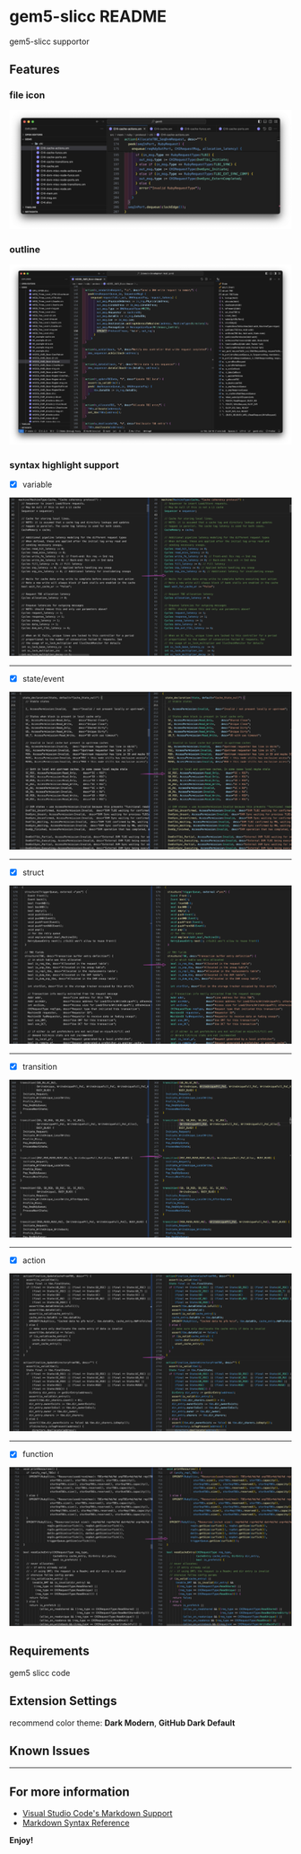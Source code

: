 # gem5-slicc README

gem5-slicc supportor

## Features

### file icon

![Alt text](images/file_icon.png)

### outline

![Alt text](images/outline.png)

### syntax highlight support

- [x] variable

![feature syntax supportor](images/syntax1.png)

---

- [x] state/event

![feature syntax supportor](images/syntax2.png)

---

- [x] struct

![feature syntax supportor](images/syntax3.png)

---

- [x] transition

![feature syntax supportor](images/syntax4.png)

---

- [x] action

![feature syntax supportor](images/syntax5.png)

---

- [x] function

![feature syntax supportor](images/syntax6.png)



## Requirements

gem5 slicc code

## Extension Settings

recommend color theme: **Dark Modern**, **GitHub Dark Default**

## Known Issues

---

## For more information

* [Visual Studio Code's Markdown Support](http://code.visualstudio.com/docs/languages/markdown)
* [Markdown Syntax Reference](https://help.github.com/articles/markdown-basics/)

**Enjoy!**
